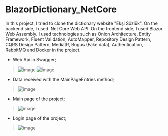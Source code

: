 # BlazorDictionary_NetCore

In this project, I tried to clone the dictionary website "Ekşi Sözlük". On the backend side, I used .Net Core Web API. On the frontend side, I used Blazor Web Assembly. I used technologies such as Onion Architecture, Entity Framework, Fluent Validation, AutoMapper, Repository Design Pattern, CQRS Design Pattern, MediatR, Bogus (Fake data), Authentication, RabbitMQ and Docker in the project.

* Web Api in Swagger;
>![image](https://i.hizliresim.com/pqrdw4g.png)
>![image](https://i.hizliresim.com/irpzraj.png)

* Data received with the MainPageEntries method;
>![image](https://i.hizliresim.com/bcwz5ut.png)

* Main page of the project;
>![image](https://i.hizliresim.com/b6q0njw.png)


* Login page of the project;
>![image](https://i.hizliresim.com/p7vlzvy.png)

